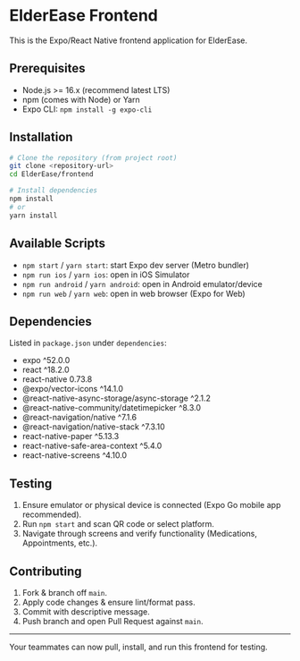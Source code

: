 # ElderEase Frontend

This is the Expo/React Native frontend application for ElderEase.

## Prerequisites

- Node.js >= 16.x (recommend latest LTS)
- npm (comes with Node) or Yarn
- Expo CLI: `npm install -g expo-cli`

## Installation

```bash
# Clone the repository (from project root)
git clone <repository-url>
cd ElderEase/frontend

# Install dependencies
npm install
# or
yarn install
```

## Available Scripts

- `npm start` / `yarn start`: start Expo dev server (Metro bundler)  
- `npm run ios` / `yarn ios`: open in iOS Simulator  
- `npm run android` / `yarn android`: open in Android emulator/device  
- `npm run web` / `yarn web`: open in web browser (Expo for Web)

## Dependencies

Listed in `package.json` under `dependencies`:

- expo ^52.0.0
- react ^18.2.0
- react-native 0.73.8
- @expo/vector-icons ^14.1.0
- @react-native-async-storage/async-storage ^2.1.2
- @react-native-community/datetimepicker ^8.3.0
- @react-navigation/native ^7.1.6
- @react-navigation/native-stack ^7.3.10
- react-native-paper ^5.13.3
- react-native-safe-area-context ^5.4.0
- react-native-screens ^4.10.0

## Testing

1. Ensure emulator or physical device is connected (Expo Go mobile app recommended).
2. Run `npm start` and scan QR code or select platform.
3. Navigate through screens and verify functionality (Medications, Appointments, etc.).

## Contributing

1. Fork & branch off `main`.
2. Apply code changes & ensure lint/format pass.
3. Commit with descriptive message.
4. Push branch and open Pull Request against `main`.

---

Your teammates can now pull, install, and run this frontend for testing.

